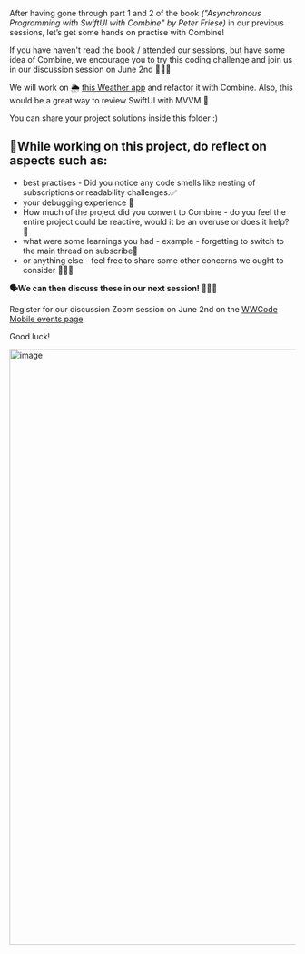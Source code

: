 After having gone through part 1 and 2 of the book _("Asynchronous Programming with SwiftUI with Combine" by Peter Friese)_ in our previous sessions, let’s get some hands on practise with Combine!

If you have haven't read the book / attended our sessions, but have some idea of Combine, we encourage you to try this coding challenge and join us in our discussion session on June 2nd 👩🏻‍💻

We will work on 🌦️ [this Weather app](https://github.com/kroshkaEvan/Weather) and refactor it with Combine. Also, this would be a great way to review SwiftUI with MVVM.🤩

You can share your project solutions inside this folder :) 

## 🤔While working on this project, do reflect on aspects such as:

- best practises - Did you notice any code smells like nesting of subscriptions or readability challenges.✅
- your debugging experience 🔬
- How much of the project did you convert to Combine - do you feel the entire project could be reactive, would it be an overuse or does it help? 💭
- what were some learnings you had - example - forgetting to switch to the main thread on subscribe📝
- or anything else - feel free to share some other concerns we ought to consider 🙋🏽‍♀️

**🗣️We can then discuss these in our next session! 👩🏻‍🏫**

Register for our discussion Zoom session on June 2nd on the [WWCode Mobile events page](https://www.womenwhocode.com/mobile/events)

Good luck!

<img width="1050" alt="image" src="https://github.com/WomenWhoCode/WWCodeMobile/assets/50391217/1ac8ceaf-ddf0-46d2-a11a-6e6a2dddef4b">


